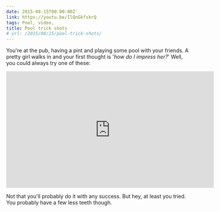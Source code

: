 ```yaml
---
date: 2015-08-15T00:00:00Z
link: https://youtu.be/IlQnGkfskrQ
tags: Pool, video,
title: Pool trick shots
# url: /2015/08/15/pool-trick-shots/
---
```


You're at the pub, having a pint and playing some pool with your friends. A pretty girl walks in and your first thought is '*how do I impress her?*' Well, you could always try one of these:

<div class="video">

<iframe width="560" height="315" src="https://www.youtube.com/embed/IlQnGkfskrQ" frameborder="0" allowfullscreen></iframe>

</div>

Not that you'll probably do it with any success. But hey, at least you tried. You probably have a few less teeth though. 

